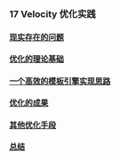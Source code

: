 ### 17 Velocity 优化实践
>
#### [现实存在的问题](https://github.com/lu666666/notebooks/blob/master/java/javaweb/17/01.md)
>
#### [优化的理论基础](https://github.com/lu666666/notebooks/blob/master/java/javaweb/17/02.md)
>
#### [一个高效的模板引擎实现思路](https://github.com/lu666666/notebooks/blob/master/java/javaweb/17/03.md)
>
#### [优化的成果](https://github.com/lu666666/notebooks/blob/master/java/javaweb/17/04.md)
>
#### [其他优化手段](https://github.com/lu666666/notebooks/blob/master/java/javaweb/17/05.md)
>
#### [总结](https://github.com/lu666666/notebooks/blob/master/java/javaweb/17/06.md)
